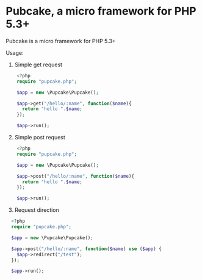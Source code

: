 Pubcake, a micro framework for PHP 5.3+
=============================

Pubcake is a micro framework for PHP 5.3+

Usage:

1. Simple get request
```php
    <?php
    require "pupcake.php";

    $app = new \Pupcake\Pupcake();

    $app->get("/hello/:name", function($name){
      return "hello ".$name;
    });

    $app->run();
```

2. Simple post request

```php
    <?php
    require "pupcake.php";

    $app = new \Pupcake\Pupcake();

    $app->post("/hello/:name", function($name){
      return "hello ".$name;
    });

    $app->run();
```

3. Request direction
```php
  <?php
  require "pupcake.php";

  $app = new \Pupcake\Pupcake();

  $app->post("/hello/:name", function($name) use ($app) {
    $app->redirect("/test");
  });

  $app->run();
```
